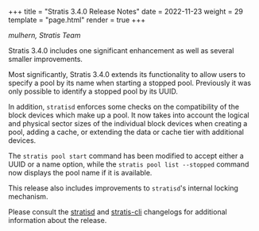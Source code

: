+++
title = "Stratis 3.4.0 Release Notes"
date = 2022-11-23
weight = 29
template = "page.html"
render = true
+++

*mulhern, Stratis Team*

Stratis 3.4.0 includes one significant enhancement as well as several smaller
improvements.

<!-- more -->

Most significantly, Stratis 3.4.0 extends its functionality to allow users to
specify a pool by its name when starting a stopped pool. Previously it was
only possible to identify a stopped pool by its UUID.

In addition, `stratisd` enforces some checks on the compatibility of the block
devices which make up a pool. It now takes into account the logical and
physical sector sizes of the individual block devices when creating a pool,
adding a cache, or extending the data or cache tier with additional devices.

The `stratis pool start` command has been modified to accept either a UUID
or a name option, while the `stratis pool list --stopped` command now displays
the pool name if it is available.

This release also includes improvements to `stratisd`'s internal locking
mechanism.

Please consult the [stratisd] and [stratis-cli] changelogs for additional
information about the release.

[stratisd]: https://github.com/stratis-storage/stratisd/blob/master/CHANGES.txt
[stratis-cli]: https://github.com/stratis-storage/stratis-cli/blob/master/CHANGES.txt
